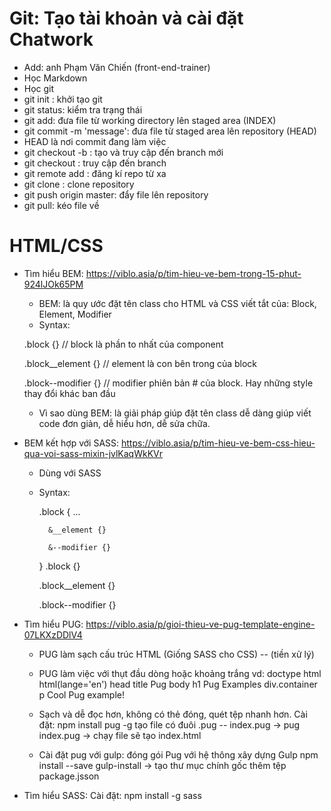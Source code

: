 # Git: Tạo tài khoản và cài đặt Chatwork
- Add: anh Phạm Văn Chiến (front-end-trainer)
- Học Markdown
- Học git
- git init : khởi tạo git
- git status: kiểm tra trạng thái
- git add: đưa file từ working directory lên staged area (INDEX)
- git commit -m 'message': đưa file từ staged area lên repository (HEAD)
- HEAD là nơi commit đang làm việc
- git checkout -b <branchname>: tạo và truy cập đến branch mới
- git checkout <branchname>: truy cập đến branch
- git remote add <repo>: đăng kí repo từ xa
- git clone <repository>: clone repository
- git push origin master: đẩy file lên repository
- git pull: kéo file về
# HTML/CSS
- Tìm hiểu BEM:
    https://viblo.asia/p/tim-hieu-ve-bem-trong-15-phut-924lJOk65PM
    - BEM: là quy ước đặt tên class cho HTML và CSS
    viết tắt của: Block, Element, Modifier
    - Syntax:

    .block {}  // block là phần to nhất của component

    .block__element {} // element là con bên trong của block

    .block--modifier {} // modifier phiên bản # của block. Hay những style thay đổi khác ban đầu
    - Vì sao dùng BEM: là giải pháp giúp đặt tên class dễ dàng
        giúp viết code đơn giản, dễ hiểu hơn, dễ sửa chữa.

- BEM kết hợp với SASS:
    https://viblo.asia/p/tim-hieu-ve-bem-css-hieu-qua-voi-sass-mixin-jvlKaqWkKVr
    - Dùng với SASS
    - Syntax:

        .block {
            ...

            &__element {}

            &--modifier {}

        }
        .block {}

        .block__element {}
        
        .block--modifier {}
    
- Tìm hiểu PUG:
    https://viblo.asia/p/gioi-thieu-ve-pug-template-engine-07LKXzDDlV4
    - PUG làm sạch cấu trúc HTML (Giống SASS cho CSS) -- (tiền xử lý)
    - PUG làm việc với thụt đầu dòng hoặc khoảng trắng
    vd:
        doctype html
        html(lange='en')
            head
                title Pug
            body
                h1 Pug Examples
                div.container
                    p Cool Pug example!
    - Sạch và dễ đọc hơn, không có thẻ đóng, quét tệp nhanh hơn.
    Cài đặt:
        npm install pug -g
        tạo file có đuôi .pug -- index.pug
    -> pug index.pug -> chạy file sẽ tạo index.html
    
    - Cài đặt pug với gulp: đóng gói Pug với hệ thông xây dựng Gulp
        npm install --save gulp-install -> tạo thư mục chính gốc thêm tệp package.jsson

- Tìm hiểu SASS:
    Cài đặt:
        npm install -g sass
